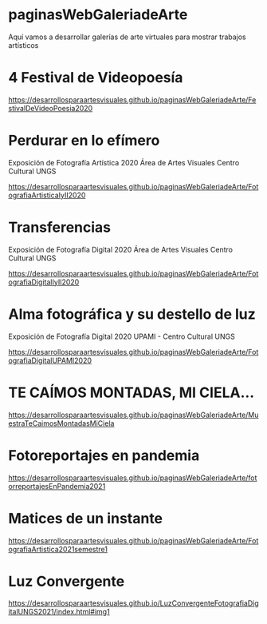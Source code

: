 ﻿# paginasWebGaleriadeArte

Aquí vamos a desarrollar galerías de arte virtuales para mostrar trabajos artísticos

# 4 Festival de Videopoesía

https://desarrollosparaartesvisuales.github.io/paginasWebGaleriadeArte/FestivalDeVideoPoesia2020

# Perdurar en lo efímero
Exposición de Fotografía Artística 2020
Área de Artes Visuales Centro Cultural UNGS

https://desarrollosparaartesvisuales.github.io/paginasWebGaleriadeArte/FotografiaArtisticaIyII2020

# Transferencias
Exposición de Fotografía Digital 2020
Área de Artes Visuales Centro Cultural UNGS

https://desarrollosparaartesvisuales.github.io/paginasWebGaleriadeArte/FotografiaDigitalIyII2020

# Alma fotográfica y su destello de luz
Exposición de Fotografía Digital 2020
UPAMI - Centro Cultural UNGS

https://desarrollosparaartesvisuales.github.io/paginasWebGaleriadeArte/FotografiaDigitalUPAMI2020

# TE CAÍMOS MONTADAS, MI CIELA...

https://desarrollosparaartesvisuales.github.io/paginasWebGaleriadeArte/MuestraTeCaimosMontadasMiCiela

# Fotoreportajes en pandemia

https://desarrollosparaartesvisuales.github.io/paginasWebGaleriadeArte/fotorreportajesEnPandemia2021

# Matices de un instante

https://desarrollosparaartesvisuales.github.io/paginasWebGaleriadeArte/FotografiaArtistica2021semestre1

# Luz Convergente

https://desarrollosparaartesvisuales.github.io/LuzConvergenteFotografiaDigitalUNGS2021/index.html#img1

